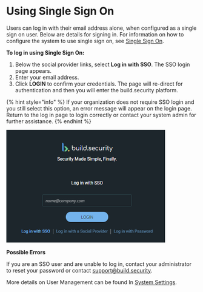 # Using Single Sign On

Users can log in with their email address alone, when configured as a single sign on user. Below are details for signing in. For information on how to configure the system to use single sign on, see [Single Sign On](../system-settings/single-sign-on.md). 

‌**To log in using Single Sign On:**

1. Below the social provider links, select **Log in with SSO**. The SSO login page appears.
2. Enter your email address.
3. Click **LOGIN** to confirm your credentials. The page will re-direct for authentication and then you will enter the build.security platform.

{% hint style="info" %}
If your organization does not require SSO login and you still select this option, an error message will appear on the login page. Return to the log in page to login correctly or contact your system admin for further assistance.
{% endhint %}

![SSO login](../../.gitbook/assets/withsso.png)

**Possible Errors**

If you are an SSO user and are unable to log in, contact your administrator to reset your password or contact [support@build.security](mailto:support@build.security).‌

More details on User Management can be found In [System Settings](https://app.gitbook.com/@build-security/s/build-security/~/drafts/-MYZ_E0L5KM7xfNKXbQW/system-settings).

